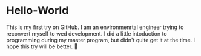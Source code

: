 # Hello-World
This is my first try on GitHub. 
I am an environmenrtal engineer trying to reconvert myself to wed development.
I did a little intoduction to programming during my master program, but didn't quite get it at the time. 
I hope this try will be better.
🤞
